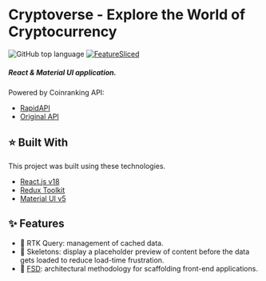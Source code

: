 # Cryptoverse - Explore the World of Cryptocurrency

<!-- [![Netlify Status](https://api.netlify.com/api/v1/badges/ad91f5bf-faa6-4570-b0fd-64d3d3a22ae0/deploy-status)](https://app.netlify.com/sites/astounding-kangaroo-d62298/deploys) -->

![GitHub top language](https://img.shields.io/github/languages/top/theobroma/cryptoverse-vite)
[![FeatureSliced](https://img.shields.io/badge/Powered%20by-%F0%9F%8D%B0%20Feature%20Sliced-%235c9cb5)](https://feature-sliced.design/)

##### React & Material UI application.

Powered by Coinranking API:

- [RapidAPI](https://rapidapi.com/Coinranking/api/coinranking1/)
- [Original API](https://developers.coinranking.com/api)

## ⭐️ Built With

This project was built using these technologies.

- [React.js v18](https://reactjs.org/)
- [Redux Toolkit](https://redux-toolkit.js.org)
- [Material UI v5](https://mui.com/)

## ✨ Features

- 🌈 RTK Query: management of cached data.
- 💅 Skeletons: display a placeholder preview of content before the data gets loaded to reduce load-time frustration.
- 🚀 [FSD](https://feature-sliced.design/): architectural methodology for scaffolding front-end applications.
